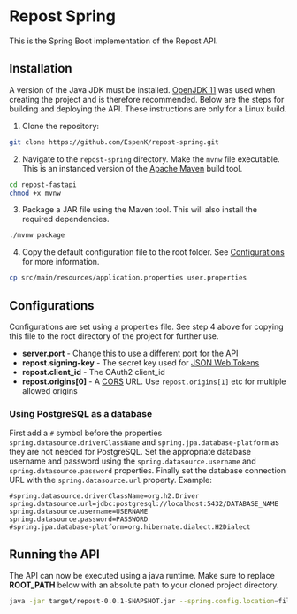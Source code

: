 # Repost Spring
This is the Spring Boot implementation of the Repost API.

## Installation
A version of the Java JDK must be installed. 
[OpenJDK 11](https://openjdk.java.net/projects/jdk/11/) was used when creating the
project and is therefore recommended. Below are the steps for building and deploying
the API. These instructions are only for a Linux build.

1. Clone the repository:
```bash
git clone https://github.com/EspenK/repost-spring.git
```

2. Navigate to the `repost-spring` directory. Make the `mvnw` file executable. This
is an instanced version of the [Apache Maven](https://maven.apache.org/) build tool.
```bash
cd repost-fastapi
chmod +x mvnw
```

3. Package a JAR file using the Maven tool. This will also install the required
dependencies.
```bash
./mvnw package
```

4. Copy the default configuration file to the root folder. See 
[Configurations](#configurations) for more information.
```bash
cp src/main/resources/application.properties user.properties
```

## Configurations
Configurations are set using a properties file. See step 4 above for copying this
file to the root directory of the project for further use. 

- **server.port** - Change this to use a different port for the API
- **repost.signing-key** - The secret key used for [JSON Web Tokens](https://jwt.io/)
- **repost.client_id** - The OAuth2 client_id
- **repost.origins[0]** - A 
[CORS](https://en.wikipedia.org/wiki/Cross-origin_resource_sharing) URL. Use 
`repost.origins[1]` etc for multiple allowed origins

### Using PostgreSQL as a database
First add a `#` symbol before the properties `spring.datasource.driverClassName`
and `spring.jpa.database-platform` as they are not needed for PostgreSQL. Set the
appropriate database username and password using the `spring.datasource.username` 
and `spring.datasource.password` properties. Finally set the database connection
URL with the `spring.datasource.url` property. Example:
```
#spring.datasource.driverClassName=org.h2.Driver
spring.datasource.url=jdbc:postgresql://localhost:5432/DATABASE_NAME
spring.datasource.username=USERNAME
spring.datasource.password=PASSWORD
#spring.jpa.database-platform=org.hibernate.dialect.H2Dialect
```

## Running the API
The API can now be executed using a java runtime. Make sure to replace **ROOT_PATH** 
below with an absolute path to your cloned project directory.
```bash
java -jar target/repost-0.0.1-SNAPSHOT.jar --spring.config.location=file:///ROOT_PATH/user.properties
```
